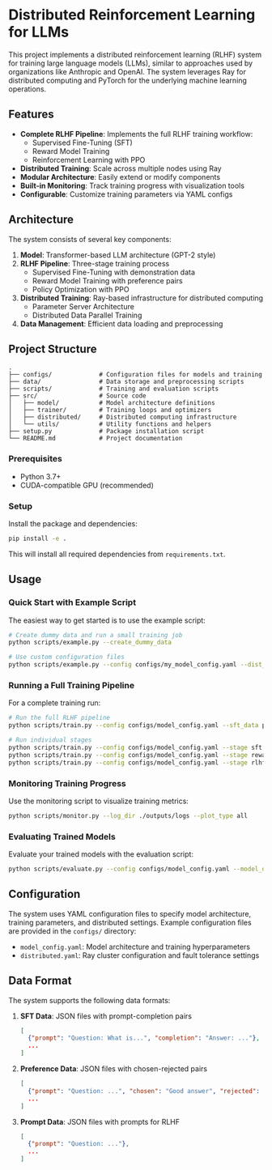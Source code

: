 # Distributed Reinforcement Learning for LLMs

This project implements a distributed reinforcement learning (RLHF) system for training large language models (LLMs), similar to approaches used by organizations like Anthropic and OpenAI. The system leverages Ray for distributed computing and PyTorch for the underlying machine learning operations.

## Features

- **Complete RLHF Pipeline**: Implements the full RLHF training workflow:
  - Supervised Fine-Tuning (SFT)
  - Reward Model Training
  - Reinforcement Learning with PPO
- **Distributed Training**: Scale across multiple nodes using Ray
- **Modular Architecture**: Easily extend or modify components
- **Built-in Monitoring**: Track training progress with visualization tools
- **Configurable**: Customize training parameters via YAML configs

## Architecture

The system consists of several key components:

1. **Model**: Transformer-based LLM architecture (GPT-2 style)
2. **RLHF Pipeline**: Three-stage training process
   - Supervised Fine-Tuning with demonstration data
   - Reward Model Training with preference pairs
   - Policy Optimization with PPO
3. **Distributed Training**: Ray-based infrastructure for distributed computing
   - Parameter Server Architecture
   - Distributed Data Parallel Training
4. **Data Management**: Efficient data loading and preprocessing

## Project Structure

```
.
├── configs/             # Configuration files for models and training
├── data/                # Data storage and preprocessing scripts
├── scripts/             # Training and evaluation scripts
├── src/                 # Source code
│   ├── model/           # Model architecture definitions
│   ├── trainer/         # Training loops and optimizers
│   ├── distributed/     # Distributed computing infrastructure
│   └── utils/           # Utility functions and helpers
├── setup.py             # Package installation script
└── README.md            # Project documentation
```

### Prerequisites

- Python 3.7+
- CUDA-compatible GPU (recommended)

### Setup


   Install the package and dependencies:
   ```bash
   pip install -e .
   ```

   This will install all required dependencies from `requirements.txt`.

## Usage

### Quick Start with Example Script

The easiest way to get started is to use the example script:

```bash
# Create dummy data and run a small training job
python scripts/example.py --create_dummy_data

# Use custom configuration files
python scripts/example.py --config configs/my_model_config.yaml --dist_config configs/my_distributed.yaml
```

### Running a Full Training Pipeline

For a complete training run:

```bash
# Run the full RLHF pipeline
python scripts/train.py --config configs/model_config.yaml --sft_data path/to/sft_data.json --preference_data path/to/preference_data.json --prompt_data path/to/prompt_data.json

# Run individual stages
python scripts/train.py --config configs/model_config.yaml --stage sft --sft_data path/to/sft_data.json
python scripts/train.py --config configs/model_config.yaml --stage reward --preference_data path/to/preference_data.json
python scripts/train.py --config configs/model_config.yaml --stage rlhf --prompt_data path/to/prompt_data.json
```

### Monitoring Training Progress

Use the monitoring script to visualize training metrics:

```bash
python scripts/monitor.py --log_dir ./outputs/logs --plot_type all
```

### Evaluating Trained Models

Evaluate your trained models with the evaluation script:

```bash
python scripts/evaluate.py --config configs/model_config.yaml --model_dir ./outputs --eval_type all --test_data path/to/test_data.json
```

## Configuration

The system uses YAML configuration files to specify model architecture, training parameters, and distributed settings. Example configuration files are provided in the `configs/` directory:

- `model_config.yaml`: Model architecture and training hyperparameters
- `distributed.yaml`: Ray cluster configuration and fault tolerance settings

## Data Format

The system supports the following data formats:

1. **SFT Data**: JSON files with prompt-completion pairs
   ```json
   [
     {"prompt": "Question: What is...", "completion": "Answer: ..."},
     ...
   ]
   ```

2. **Preference Data**: JSON files with chosen-rejected pairs
   ```json
   [
     {"prompt": "Question: ...", "chosen": "Good answer", "rejected": "Bad answer"},
     ...
   ]
   ```

3. **Prompt Data**: JSON files with prompts for RLHF
   ```json
   [
     {"prompt": "Question: ..."},
     ...
   ]
   ```
